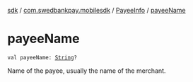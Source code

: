 [sdk](../../index.md) / [com.swedbankpay.mobilesdk](../index.md) / [PayeeInfo](index.md) / [payeeName](./payee-name.md)

# payeeName

`val payeeName: `[`String`](https://kotlinlang.org/api/latest/jvm/stdlib/kotlin/-string/index.html)`?`

Name of the payee, usually the name of the merchant.


